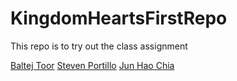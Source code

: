 # KingdomHeartsFirstRepo
This repo is to try out the class assignment

[Baltej Toor](https://github.com/EICPCohort5/KingdomHeartsFirstRepo/blob/main/baltej-toor.md)
[Steven Portillo](https://github.com/EICPCohort5/KingdomHeartsFirstRepo/blob/main/Hello_world_Steven_Portillo.txt)
[Jun Hao Chia](https://github.com/EICPCohort5/KingdomHeartsFirstRepo/blob/main/junhao-chia.md)
